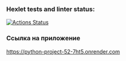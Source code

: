 ### Hexlet tests and linter status:
[![Actions Status](https://github.com/OlgaSolod/python-project-52/actions/workflows/hexlet-check.yml/badge.svg)](https://github.com/OlgaSolod/python-project-52/actions)

### Ссылка на приложение
https://python-project-52-7ht5.onrender.com
